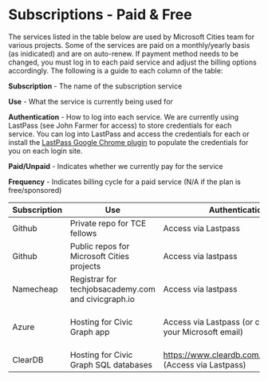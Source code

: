 # Subscriptions - Paid & Free

The services listed in the table below are used by Microsoft Cities team for various projects. Some of the services are paid on a monthly/yearly basis (as inidicated) and are on auto-renew. If payment method needs to be changed, you must log in to each paid service and adjust the billing options accordingly. The following is a guide to each column of the table:

**Subscription** - The name of the subscription service

**Use** - What the service is currently being used for

**Authentication** - How to log into each service. We are currently using LastPass (see John Farmer for access) to store credentials for each service. You can log into LastPass and access the credentials for each or install the [LastPass Google Chrome plugin](https://chrome.google.com/webstore/detail/lastpass-free-password-ma/hdokiejnpimakedhajhdlcegeplioahd?hl=en-US) to populate the credentials for you on each login site.

**Paid/Unpaid** - Indicates whether we currently pay for the service

**Frequency** - Indicates billing cycle for a paid service (N/A if the plan is free/sponsored)


| Subscription  | Use  | Authentication  | Paid/Unpaid | Frequency  |
|---|---|---|---|---|
| Github  | Private repo for TCE fellows  | Access via Lastpass |  Paid plan | Monthly - Every 25th |
| Github  | Public repos for Microsoft Cities projects  | Access via lastpass | Free plan | N/A |
| Namecheap  | Registrar for techjobsacademy.com and civicgraph.io  | Access via lastpass  | Paid  | Yearly - Every March  |
| Azure  | Hosting for Civic Graph app | Access via Lastpass (or connect to your Microsoft email)  | Free (sponsored by Microsoft)  | N/A |
| ClearDB  | Hosting for Civic Graph SQL databases  | https://www.cleardb.com/account/view (Access via Lastpass)  | Paid  | Monthly - Every 6th  |
